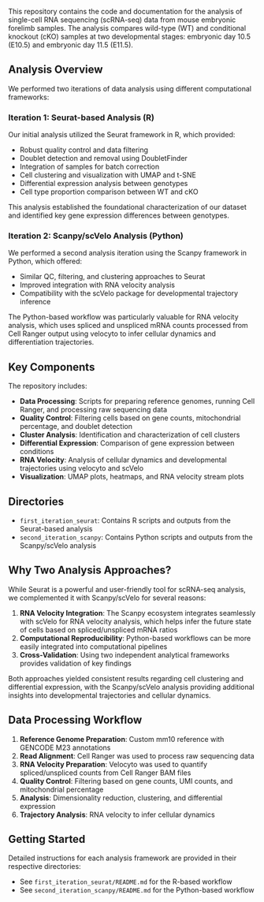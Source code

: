 This repository contains the code and documentation for the analysis of single-cell RNA sequencing (scRNA-seq) data from mouse embryonic forelimb samples. The analysis compares wild-type (WT) and conditional knockout (cKO) samples at two developmental stages: embryonic day 10.5 (E10.5) and embryonic day 11.5 (E11.5).

## Analysis Overview

We performed two iterations of data analysis using different computational frameworks:

### Iteration 1: Seurat-based Analysis (R)

Our initial analysis utilized the Seurat framework in R, which provided:

- Robust quality control and data filtering
- Doublet detection and removal using DoubletFinder
- Integration of samples for batch correction
- Cell clustering and visualization with UMAP and t-SNE
- Differential expression analysis between genotypes
- Cell type proportion comparison between WT and cKO

This analysis established the foundational characterization of our dataset and identified key gene expression differences between genotypes.

### Iteration 2: Scanpy/scVelo Analysis (Python)

We performed a second analysis iteration using the Scanpy framework in Python, which offered:

- Similar QC, filtering, and clustering approaches to Seurat
- Improved integration with RNA velocity analysis
- Compatibility with the scVelo package for developmental trajectory inference

The Python-based workflow was particularly valuable for RNA velocity analysis, which uses spliced and unspliced mRNA counts processed from Cell Ranger output using velocyto to infer cellular dynamics and differentiation trajectories.

## Key Components

The repository includes:

- **Data Processing**: Scripts for preparing reference genomes, running Cell Ranger, and processing raw sequencing data
- **Quality Control**: Filtering cells based on gene counts, mitochondrial percentage, and doublet detection
- **Cluster Analysis**: Identification and characterization of cell clusters
- **Differential Expression**: Comparison of gene expression between conditions
- **RNA Velocity**: Analysis of cellular dynamics and developmental trajectories using velocyto and scVelo
- **Visualization**: UMAP plots, heatmaps, and RNA velocity stream plots

## Directories

- `first_iteration_seurat`: Contains R scripts and outputs from the Seurat-based analysis
- `second_iteration_scanpy`: Contains Python scripts and outputs from the Scanpy/scVelo analysis

## Why Two Analysis Approaches?

While Seurat is a powerful and user-friendly tool for scRNA-seq analysis, we complemented it with Scanpy/scVelo for several reasons:

1. **RNA Velocity Integration**: The Scanpy ecosystem integrates seamlessly with scVelo for RNA velocity analysis, which helps infer the future state of cells based on spliced/unspliced mRNA ratios
2. **Computational Reproducibility**: Python-based workflows can be more easily integrated into computational pipelines
3. **Cross-Validation**: Using two independent analytical frameworks provides validation of key findings

Both approaches yielded consistent results regarding cell clustering and differential expression, with the Scanpy/scVelo analysis providing additional insights into developmental trajectories and cellular dynamics.

## Data Processing Workflow

1. **Reference Genome Preparation**: Custom mm10 reference with GENCODE M23 annotations
2. **Read Alignment**: Cell Ranger was used to process raw sequencing data
3. **RNA Velocity Preparation**: Velocyto was used to quantify spliced/unspliced counts from Cell Ranger BAM files
4. **Quality Control**: Filtering based on gene counts, UMI counts, and mitochondrial percentage
5. **Analysis**: Dimensionality reduction, clustering, and differential expression
6. **Trajectory Analysis**: RNA velocity to infer cellular dynamics


## Getting Started

Detailed instructions for each analysis framework are provided in their respective directories:
- See `first_iteration_seurat/README.md` for the R-based workflow
- See `second_iteration_scanpy/README.md` for the Python-based workflow

